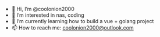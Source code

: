 - 👋 Hi, I’m @coolonion2000
- 👀 I’m interested in nas, coding
- 🌱 I’m currently learning how to build a vue + golang project
- 📫 How to reach me: coolonion2000@outlook.com

<!---
coolonion2000/coolonion2000 is a ✨ special ✨ repository because its `README.md` (this file) appears on your GitHub profile.
You can click the Preview link to take a look at your changes.
--->
